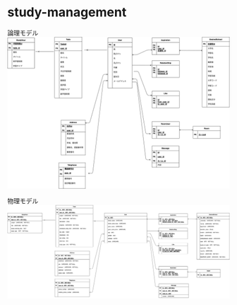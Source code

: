 # study-management

論理モデル
![logic](https://github.com/yuta20253/study-management/blob/main/logic.png?raw=true)

物理モデル
![physics](https://github.com/yuta20253/study-management/blob/main/physics.png?raw=true)
